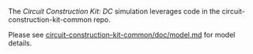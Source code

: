 The _Circuit Construction Kit: DC_ simulation leverages code in the circuit-construction-kit-common repo.

Please
see [circuit-construction-kit-common/doc/model.md](https://github.com/phetsims/circuit-construction-kit-common/blob/main/doc/model.md)
for model details.
